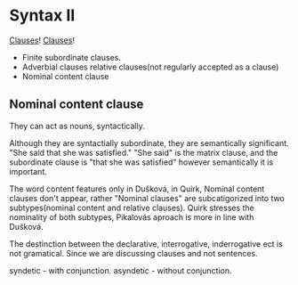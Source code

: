 Syntax II
==============
[Clauses](Clauses.JPG)!
[Clauses](Clauses2.JPG)!

- Finite subordinate clauses.
- Adverbial clauses
relative clauses(not regularly accepted as a clause)
- Nominal content clause

Nominal content clause
------
They can act as nouns, syntactically.

Although they are syntactially subordinate, they are semantically significant.  "She said that she was satisfied." "She said" is the matrix clause, and the subordinate clause is "that she was satisfied"  however semantically it is important.

The word content features only in Dušková, in Quirk, Nominal content clauses don't appear, rather  "Nominal clauses" are subcatigorized into two subtypes(nominal content and relative clauses).  Quirk stresses the nominality of both subtypes, Pikalovás aproach is more in line with Dušková.

The destinction between the declarative, interrogative, inderrogative ect is not gramatical.  Since we are discussing clauses and not sentences.

syndetic - with conjunction. asyndetic - without conjunction.
